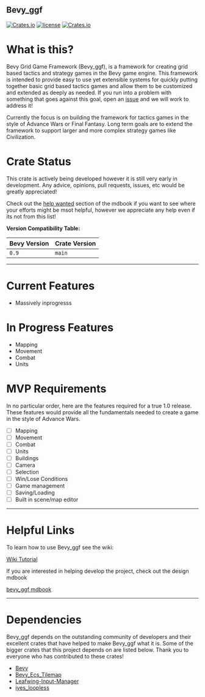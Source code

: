 ## Bevy_ggf

[![Crates.io](https://img.shields.io/crates/v/bevy_ggf.svg)](https://crates.io/crates/bevy_ggf)
[![license](https://img.shields.io/badge/license-MIT-blue.svg)](https://github.com/NoahShomette/bevy_ggf/blob/main/LICENSE-MIT)
[![Crates.io](https://img.shields.io/crates/d/bevy_ggf)](https://crates.io/crates/bevy_ggf)

# What is this?

Bevy Grid Game Framework (Bevy_ggf), is a framework for creating grid based tactics and strategy games in the Bevy game
engine. This framework is intended to provide easy to use yet extensible systems for quickly putting together basic
grid based tactics games and allow them to be customized and extended as deeply as needed. If you run into a problem
with something that goes against this goal, open an [issue](https://github.com/NoahShomette/bevy_ggf/issues/new/choose)
and we will work to address it!

Currently the focus is on building the framework for tactics games in the style of Advance Wars or Final
Fantasy. Long term goals are to extend the framework to support larger and more complex strategy games like
Civilization.

# Crate Status

This crate is actively being developed however it is still very early in development. Any advice, opinions, pull
requests, issues, etc would be greatly appreciated!

Check out the [help wanted](https://noahshomette.github.io/bevy_ggf/development/help_wanted.html) section of the mdbook
if you want to see where your efforts might be msot helpful, however we appreciate any help even if its not from this
list!

**Version Compatibility Table:**

| Bevy Version | Crate Version |
|--------------|---------------|
| `0.9`        | `main`        |

---

# Current Features

* Massively inprogresss

# In Progress Features

- Mapping
- Movement
- Combat
- Units

# MVP Requirements

In no particular order, here are the features required for a true 1.0 release. These features would provide all the
fundamentals needed to create a game in the style of Advance Wars.

- [ ] Mapping
- [ ] Movement
- [ ] Combat
- [ ] Units
- [ ] Buildings
- [ ] Camera
- [ ] Selection
- [ ] Win/Lose Conditions
- [ ] Game management
- [ ] Saving/Loading
- [ ] Built in scene/map editor

---

# Helpful Links

To learn how to use Bevy_ggf see the wiki:

[Wiki Tutorial](https://github.com/NoahShomette/bevy_ggf/wiki#getting-started)

If you are interested in helping develop the project, check out the design mdbook

[bevy_ggf mdbook](https://noahshomette.github.io/bevy_ggf/)


---

# Dependencies

Bevy_ggf depends on the outstanding community of developers and their excellent crates that have helped to make Bevy_ggf
what it is. Some of the bigger crates that this project depends on are listed below. Thank you to everyone who has
contributed to these crates!

* [Bevy](https://github.com/bevyengine/bevy)
* [Bevy_Ecs_Tilemap](https://github.com/StarArawn/bevy_ecs_tilemap)
* [Leafwing-Input-Manager](https://github.com/Leafwing-Studios/leafwing-input-manager)
* [iyes_loopless](https://github.com/IyesGames/iyes_loopless)
